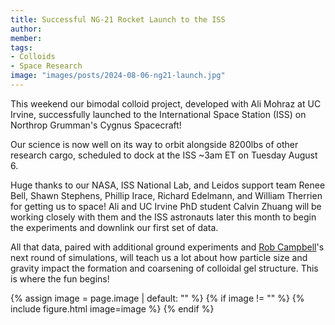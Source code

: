 ```yaml
---
title: Successful NG-21 Rocket Launch to the ISS
author: 
member: 
tags:
- Colloids
- Space Research
image: "images/posts/2024-08-06-ng21-launch.jpg"
---
```


This weekend our bimodal colloid project, developed with Ali Mohraz at UC Irvine, successfully launched to the International Space Station (ISS) on Northrop Grumman's Cygnus Spacecraft!

Our science is now well on its way to orbit alongside 8200lbs of other research cargo, scheduled to dock at the ISS ~3am ET on Tuesday August 6. 

Huge thanks to our NASA, ISS National Lab, and Leidos support team Renee Bell, Shawn Stephens, Phillip Irace, Richard Edelmann, and William Therrien for getting us to space! Ali and UC Irvine PhD student Calvin Zhuang will be working closely with them and the ISS astronauts later this month to begin the experiments and downlink our first set of data.

All that data, paired with additional ground experiments and [Rob Campbell](https://rheoinformatic.com/members/rob-campbell)'s next round of simulations, will teach us a lot about how particle size and gravity impact the formation and coarsening of colloidal gel structure. This is where the fun begins!


{% assign image = page.image | default: "" %}
{% if image != "" %}
  {% include figure.html
    image=image
  %}
{% endif %}

